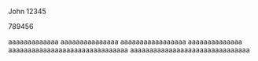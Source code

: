 John 12345

789456

aaaaaaaaaaaaa aaaaaaaaaaaaaaa
aaaaaaaaaaaaaaaaa    aaaaaaaaaaaaaa
aaaaaaaaaaaaaaaaaaaaaaaaaaaaaaa
aaaaaaaaaaaaaaaaaaaaaaaaaaaaaaa
